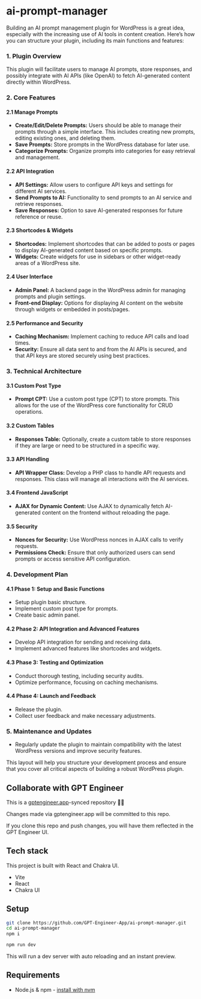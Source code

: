 # ai-prompt-manager

Building an AI prompt management plugin for WordPress is a great idea, especially with the increasing use of AI tools in content creation. Here’s how you can structure your plugin, including its main functions and features:

### 1. Plugin Overview
This plugin will facilitate users to manage AI prompts, store responses, and possibly integrate with AI APIs (like OpenAI) to fetch AI-generated content directly within WordPress.

### 2. Core Features

#### 2.1 Manage Prompts
- **Create/Edit/Delete Prompts:** Users should be able to manage their prompts through a simple interface. This includes creating new prompts, editing existing ones, and deleting them.
- **Save Prompts:** Store prompts in the WordPress database for later use.
- **Categorize Prompts:** Organize prompts into categories for easy retrieval and management.

#### 2.2 API Integration
- **API Settings:** Allow users to configure API keys and settings for different AI services.
- **Send Prompts to AI:** Functionality to send prompts to an AI service and retrieve responses.
- **Save Responses:** Option to save AI-generated responses for future reference or reuse.

#### 2.3 Shortcodes & Widgets
- **Shortcodes:** Implement shortcodes that can be added to posts or pages to display AI-generated content based on specific prompts.
- **Widgets:** Create widgets for use in sidebars or other widget-ready areas of a WordPress site.

#### 2.4 User Interface
- **Admin Panel:** A backend page in the WordPress admin for managing prompts and plugin settings.
- **Front-end Display:** Options for displaying AI content on the website through widgets or embedded in posts/pages.

#### 2.5 Performance and Security
- **Caching Mechanism:** Implement caching to reduce API calls and load times.
- **Security:** Ensure all data sent to and from the AI APIs is secured, and that API keys are stored securely using best practices.

### 3. Technical Architecture

#### 3.1 Custom Post Type
- **Prompt CPT:** Use a custom post type (CPT) to store prompts. This allows for the use of the WordPress core functionality for CRUD operations.

#### 3.2 Custom Tables
- **Responses Table:** Optionally, create a custom table to store responses if they are large or need to be structured in a specific way.

#### 3.3 API Handling
- **API Wrapper Class:** Develop a PHP class to handle API requests and responses. This class will manage all interactions with the AI services.

#### 3.4 Frontend JavaScript
- **AJAX for Dynamic Content:** Use AJAX to dynamically fetch AI-generated content on the frontend without reloading the page.

#### 3.5 Security
- **Nonces for Security:** Use WordPress nonces in AJAX calls to verify requests.
- **Permissions Check:** Ensure that only authorized users can send prompts or access sensitive API configuration.

### 4. Development Plan

#### 4.1 Phase 1: Setup and Basic Functions
- Setup plugin basic structure.
- Implement custom post type for prompts.
- Create basic admin panel.

#### 4.2 Phase 2: API Integration and Advanced Features
- Develop API integration for sending and receiving data.
- Implement advanced features like shortcodes and widgets.

#### 4.3 Phase 3: Testing and Optimization
- Conduct thorough testing, including security audits.
- Optimize performance, focusing on caching mechanisms.

#### 4.4 Phase 4: Launch and Feedback
- Release the plugin.
- Collect user feedback and make necessary adjustments.

### 5. Maintenance and Updates
- Regularly update the plugin to maintain compatibility with the latest WordPress versions and improve security features.

This layout will help you structure your development process and ensure that you cover all critical aspects of building a robust WordPress plugin.

## Collaborate with GPT Engineer

This is a [gptengineer.app](https://gptengineer.app)-synced repository 🌟🤖

Changes made via gptengineer.app will be committed to this repo.

If you clone this repo and push changes, you will have them reflected in the GPT Engineer UI.

## Tech stack

This project is built with React and Chakra UI.

- Vite
- React
- Chakra UI

## Setup

```sh
git clone https://github.com/GPT-Engineer-App/ai-prompt-manager.git
cd ai-prompt-manager
npm i
```

```sh
npm run dev
```

This will run a dev server with auto reloading and an instant preview.

## Requirements

- Node.js & npm - [install with nvm](https://github.com/nvm-sh/nvm#installing-and-updating)
